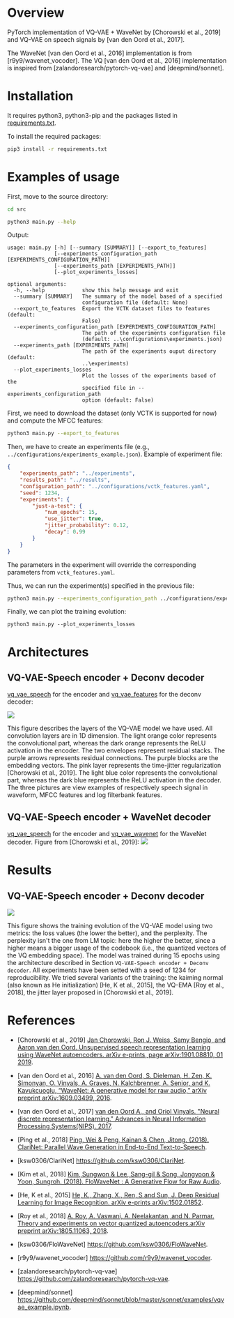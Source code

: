 # Overview

PyTorch implementation of VQ-VAE + WaveNet by [Chorowski et al., 2019] and VQ-VAE on speech signals by [van den Oord et al., 2017].

The WaveNet [van den Oord et al., 2016] implementation is from [r9y9/wavenet_vocoder]. The VQ [van den Oord et al., 2016] implementation is inspired from [zalandoresearch/pytorch-vq-vae] and [deepmind/sonnet].

# Installation

It requires python3, python3-pip and the packages listed in [requirements.txt](requirements.txt).

To install the required packages:
```bash
pip3 install -r requirements.txt
```

# Examples of usage

First, move to the source directory:
```bash
cd src
```

```bash
python3 main.py --help
```

Output:
```
usage: main.py [-h] [--summary [SUMMARY]] [--export_to_features]
               [--experiments_configuration_path [EXPERIMENTS_CONFIGURATION_PATH]]
               [--experiments_path [EXPERIMENTS_PATH]]
               [--plot_experiments_losses]

optional arguments:
  -h, --help            show this help message and exit
  --summary [SUMMARY]   The summary of the model based of a specified
                        configuration file (default: None)
  --export_to_features  Export the VCTK dataset files to features (default:
                        False)
  --experiments_configuration_path [EXPERIMENTS_CONFIGURATION_PATH]
                        The path of the experiments configuration file
                        (default: ..\configurations\experiments.json)
  --experiments_path [EXPERIMENTS_PATH]
                        The path of the experiments ouput directory (default:
                        ..\experiments)
  --plot_experiments_losses
                        Plot the losses of the experiments based of the
                        specified file in --experiments_configuration_path
                        option (default: False)
```

First, we need to download the dataset (only VCTK is supported for now) and compute the MFCC features:
```bash
python3 main.py --export_to_features
```

Then, we have to create an experiments file (e.g., `../configurations/experiments_example.json`).
Example of experiment file:
```json
{
    "experiments_path": "../experiments",
    "results_path": "../results",
    "configuration_path": "../configurations/vctk_features.yaml",
    "seed": 1234,
    "experiments": {    
        "just-a-test": {
            "num_epochs": 15,
            "use_jitter": true,
            "jitter_probability": 0.12,
            "decay": 0.99
        }
    }
}
```
The parameters in the experiment will override the corresponding parameters from `vctk_features.yaml`.

Thus, we can run the experiment(s) specified in the previous file:
```bash
python3 main.py --experiments_configuration_path ../configurations/experiments_example.json
```

Finally, we can plot the training evolution:
```
python3 main.py --plot_experiments_losses
```

# Architectures

## VQ-VAE-Speech encoder + Deconv decoder

[vq_vae_speech](src/vq_vae_speech) for the encoder and [vq_vae_features](src/vq_vae_features) for the deconv decoder:

![](architectures/vq_vae_features.png)

This figure describes the layers of the VQ-VAE model we have used. All convolution layers are in 1D dimension. The light orange color represents the convolutional part, whereas the dark orange represents the ReLU activation in the encoder. The two envelopes represent residual stacks. The purple arrows represents residual connections. The purple blocks are the embedding vectors. The pink layer represents the time-jitter regularization [Chorowski et al., 2019]. The light blue color represents the convolutional part, whereas the dark blue represents the ReLU activation in the decoder. The three pictures are view examples of respectively speech signal in waveform, MFCC features and log filterbank features.

## VQ-VAE-Speech encoder + WaveNet decoder

[vq_vae_speech](src/vq_vae_speech) for the encoder and [vq_vae_wavenet](src/vq_vae_wavenet) for the WaveNet decoder. Figure from [Chorowski et al., 2019]:
![](architectures/chorowski19.png)

# Results

## VQ-VAE-Speech encoder + Deconv decoder

![](results/batch-size-2/n15/merged_experiments.png)

This figure shows the training evolution of the VQ-VAE model using two metrics: the loss values (the lower the better), and the perplexity. The perplexity isn't the one from LM topic: here the higher the better, since a higher means a bigger usage of the codebook (i.e., the quantized vectors of the VQ embedding space). The model was trained during 15 epochs using the architecture described in Section `VQ-VAE-Speech encoder + Deconv decoder`. All experiments have been setted with a seed of 1234 for reproducibility. We tried several variants of the training: the kaiming normal (also known as He initialization) [He, K et al., 2015], the VQ-EMA [Roy et al., 2018], the jitter layer proposed in [Chorowski et al., 2019].

# References

* [Chorowski et al., 2019] [Jan Chorowski, Ron J. Weiss, Samy Bengio, and Aaron van den Oord. Unsupervised speech representation learning using WaveNet autoencoders. arXiv e-prints, page arXiv:1901.08810, 01 2019](https://arxiv.org/abs/1901.08810).

* [van den Oord et al., 2016] [A. van den Oord, S. Dieleman, H. Zen, K. Simonyan, O. Vinyals, A. Graves, N. Kalchbrenner, A. Senior, and K. Kavukcuoglu, “WaveNet: A generative model for raw audio,” arXiv preprint arXiv:1609.03499, 2016](https://arxiv.org/abs/1609.03499).

* [van den Oord et al., 2017] [van den Oord A., and Oriol Vinyals. "Neural discrete representation learning." Advances in Neural Information Processing Systems(NIPS). 2017](https://arxiv.org/abs/1711.00937).

* [Ping et al., 2018] [Ping, Wei & Peng, Kainan & Chen, Jitong. (2018). ClariNet: Parallel Wave Generation in End-to-End Text-to-Speech](https://github.com/ksw0306/ClariNet).

* [ksw0306/ClariNet] https://github.com/ksw0306/ClariNet.

* [Kim et al., 2018] [Kim, Sungwon & Lee, Sang-gil & Song, Jongyoon & Yoon, Sungroh. (2018). FloWaveNet : A Generative Flow for Raw Audio](https://arxiv.org/abs/1811.02155).

* [He, K et al., 2015] [He, K., Zhang, X., Ren, S and Sun, J. Deep Residual Learning for Image Recognition. arXiv e-prints arXiv:1502.01852](https://arxiv.org/abs/1512.03385).

* [Roy et al., 2018] [A. Roy, A. Vaswani, A. Neelakantan, and N. Parmar. Theory and experiments on vector quantized autoencoders.arXiv preprint arXiv:1805.11063, 2018](https://arxiv.org/abs/1805.11063).

* [ksw0306/FloWaveNet] https://github.com/ksw0306/FloWaveNet.

* [r9y9/wavenet_vocoder] https://github.com/r9y9/wavenet_vocoder.

* [zalandoresearch/pytorch-vq-vae] https://github.com/zalandoresearch/pytorch-vq-vae.

* [deepmind/sonnet] https://github.com/deepmind/sonnet/blob/master/sonnet/examples/vqvae_example.ipynb.
